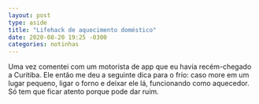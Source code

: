 ```yaml
---
layout: post
type: aside
title: "Lifehack de aquecimento doméstico"
date: 2020-08-20 19:25 -0300
categories: notinhas
---
```

Uma vez comentei com um motorista de app que eu havia recém-chegado a Curitiba. Ele então me deu a seguinte dica para o frio: caso more em um lugar pequeno, ligar o forno e deixar ele lá, funcionando como aquecedor. Só tem que ficar atento porque pode dar ruim.
